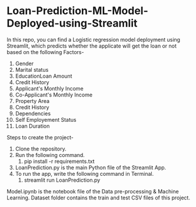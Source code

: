 # Loan-Prediction-ML-Model-Deployed-using-Streamlit

In this repo, you can find a Logistic regression model deployment using Streamlit, which predicts whether the applicate will get the loan or not based on the following Factors-
1. Gender
2. Marital status
3. EducationLoan Amount
4. Credit History
5. Applicant's Monthly Income
6. Co-Applicant's Monthly Income
7. Property Area
8. Credit History
9. Dependencies
10. Self Employement Status
11. Loan Duration

Steps to create the project-
1. Clone the repository. 
2. Run the following command.
  	  1. pip install -r requirements.txt
3. LoanPrediction.py is the main Python file of the Streamlit App.
4. To run the app, write the following command in Terminal.
      1. streamlit run LoanPrediction.py
    
Model.ipynb is the notebook file of the Data pre-processing & Machine Learning.
Dataset folder contains the train and test CSV files of this project.
